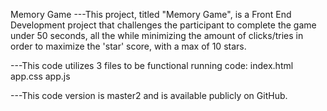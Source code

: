Memory Game
---This project, titled "Memory Game", is a Front End Development project that challenges the participant to complete the game under 50 seconds, all the while minimizing the amount of clicks/tries in order to maximize the 'star' score, with a max of 10 stars.  

---This code utilizes 3 files to be functional running code:
  index.html
  app.css
  app.js

---This code version is master2 and is available publicly on GitHub.
